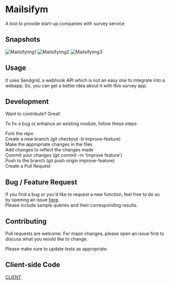 # Mailsifym

A tool to provide start-up companies with survey service

## Snapshots
![Mailsifyimg1](https://user-images.githubusercontent.com/56764533/85940845-9f4cac80-b93c-11ea-9def-832bd245df3d.png)
![Mailsifyimg2](https://user-images.githubusercontent.com/56764533/85940854-ac699b80-b93c-11ea-8310-5ed7b48e576e.png)
![Mailsifyimg3](https://user-images.githubusercontent.com/56764533/85940874-d28f3b80-b93c-11ea-9de9-940d3613f869.png)

## Usage

It uses Sendgrid, a webhook API which is not an easy one to integrate into a webapp. So, you can get a better idea about it with this survey app.

## Development
Want to contribute? Great!

To fix a bug or enhance an existing module, follow these steps:

Fork the repo\
Create a new branch (git checkout -b improve-feature)\
Make the appropriate changes in the files\
Add changes to reflect the changes made\
Commit your changes (git commit -m 'Improve feature')\
Push to the branch (git push origin improve-feature)\
Create a Pull Request

## Bug / Feature Request
If you find a bug or you'd like to request a new function, feel free to do so by opening an issue [here](https://github.com/ayush-020198/Mailsify/issues/new).\
Please include sample queries and their corresponding results.

## Contributing
Pull requests are welcome. For major changes, please open an issue first to discuss what you would like to change.

Please make sure to update tests as appropriate.

## Client-side Code
[CLIENT](https://github.com/ayush-020198/Mailsify/tree/master/client)
